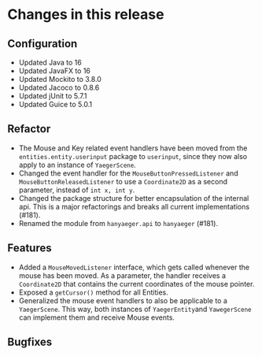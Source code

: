 # Changes in this release

## Configuration

* Updated Java to 16
* Updated JavaFX to 16
* Updated Mockito to 3.8.0
* Updated Jacoco to 0.8.6
* Updated jUnit to 5.7.1
* Updated Guice to 5.0.1

## Refactor

* The Mouse and Key related event handlers have been moved from the `entities.entity.userinput` package to `userinput`,
  since they now also apply to an instance of `YaegerScene`.
* Changed the event handler for the `MouseButtonPressedListener` and `MouseButtonReleasedListener` to use
  a `Coordinate2D` as a second parameter, instead of `int x, int y`.
* Changed the package structure for better encapsulation of the internal api. This is a major refactorings and breaks
  all current implementations (#181).
* Renamed the module from `hanyaeger.api` to `hanyaeger` (#181).

## Features

* Added a `MouseMovedListener` interface, which gets called whenever the mouse has been moved. As a parameter, the
  handler receives a `Coordinate2D` that contains the current coordinates of the mouse pointer.
* Exposed a `getCursor()` method for all Entities.
* Generalized the mouse event handlers to also be applicable to a `YaegerScene`. This way, both instances
  of `YaegerEntity`and `YawegerScene` can implement them and receive Mouse events.

## Bugfixes
